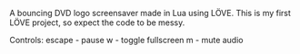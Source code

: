 A bouncing DVD logo screensaver made in Lua using LÖVE.
This is my first LÖVE project, so expect the code to be messy.

Controls:
escape - pause
w - toggle fullscreen
m - mute audio
